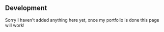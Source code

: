 ## Development
Sorry I haven't added anything here yet, once my portfolio is done this page will work!
